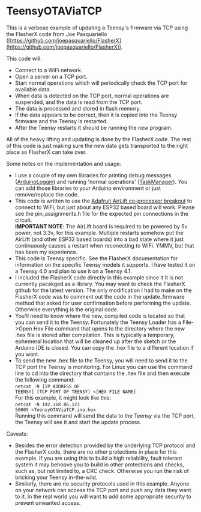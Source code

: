 # TeensyOTAViaTCP

This is a verbose example of updating a Teensy's firmware via TCP using the FlasherX code from Joe Pasquariello ([https://github.com/joepasquariello/FlasherX](https://github.com/joepasquariello/FlasherX)).

This code will:

- Connect to a WiFi network.
- Open a server on a TCP port.
- Start normal operations which will periodically check the TCP port for available data.
- When data is detected on the TCP port, normal operations are suspended, and the data is read from the TCP port.
- The data is processed and stored in flash memory.
- If the data appears to be correct, then it is copied into the Teensy firmware and the Teensy is restarted.
- After the Teensy restarts it should be running the new program.

All of the heavy lifting and updating is done by the FlasherX code. The rest of this code is just making sure the new data gets transported to the right place so FlasherX can take over.

Some notes on the implementation and usage:

- I use a couple of my own libraries for printing debug messages ([ArduinoLoggin](https://github.com/markwomack/ArduinoLogging)) and running 'normal operations' ([TaskManager](https://github.com/markwomack/TaskManager)). You can add those libraries to your Arduino environment or just remove/replace the code.
- This code is written to use the [Adafruit AirLift co-processor breakout](https://www.adafruit.com/product/4201) to connect to WiFi, but just about any ESP32 based board will work. Please see the pin_assignments.h file for the expected pin connections in the circuit.<br/>
**IMPORTANT NOTE**: The AirLift board is required to be powered by 5v power, not 3.3v, for this example. Multiple restarts somehow put the AirLift (and other ESP32 based boards) into a bad state where it just continuously causes a restart when reconecting to WiFi. YMMV, but that has been my experience.
- This code is Teensy specific. See the FlasherX documentation for information on the specific Teensy models it supports. I have tested it on a Teensy 4.0 and plan to use it on a Teensy 4.1.
- I included the FlasherX code directly in this example since it it is not currently pacakged as a library. You may want to check the FlasherX github for the latest version. The only modification I had to make on the FlasherX code was to comment out the code in the update_firmware method that asked for user confirmation before performing the update. Otherwise everything is the original code.
- You'll need to know where the new, compiled code is located so that you can send it to the Teensy. Fortunately the Teensy Loader has a File->Open Hex File command that opens to the directory where the new .hex file is stored after compilation. This is typically a temporary, ephemeral location that will be cleaned up after the sketch or the Arduino IDE is closed. You can copy the .hex file to a different location if you want.
- To send the new .hex file to the Teensy, you will need to send it to the TCP port the Teensy is monitoring. For Linux you can use the command line to cd into the directory that contains the .hex file and then execute the following command:<br/>
<code>netcat -N [IP ADDRESS OF TEENSY] [TCP PORT OF TEENSY] <[HEX FILE NAME]</code><br/>
For this example, it might look like this:<br/>
<code>netcat -N 192.168.86.123 50005 <TeensyOTAViaTCP.ino.hex</code><br/>
Running this command will send the data to the Teensy via the TCP
port, the Teensy will see it and start the update process.

Caveats:
- Besides the error detection provided by the underlying TCP protocol and the FlasherX code, there are no other protections in place for this example. If you are using this to build a high reliability, fault tolerant system it may behoove you to build in other protections and checks, such as, but not limited to, a CRC check. Otherwise you run the risk of bricking your Teensy in-the-wild.
- Similarly, there are no security protocols used in this example. Anyone on your network can access the TCP port and push any data they want to it. In the real world you will want to add some appropriate security to prevent unwanted access.
